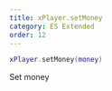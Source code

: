 ```yaml
---
title: xPlayer.setMoney
category: ES Extended
order: 12
---
```


```lua
xPlayer.setMoney(money)
```

Set money

